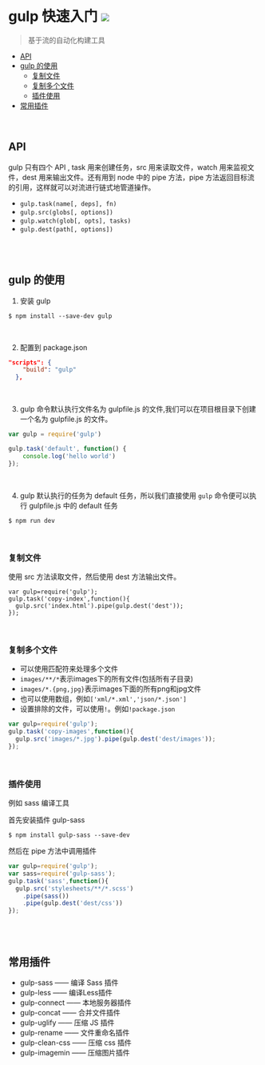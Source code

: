 gulp 快速入门 ![](https://img.shields.io/npm/l/whistle.svg?style=flat-square) 
=== 

> 基于流的自动化构建工具

<!-- TOC -->

- [API](#api)
- [gulp 的使用](#gulp-的使用)
    - [复制文件](#复制文件)
    - [复制多个文件](#复制多个文件)
    - [插件使用](#插件使用)
- [常用插件](#常用插件)

<!-- /TOC -->

<br>

## API
gulp 只有四个 API , task 用来创建任务，src 用来读取文件，watch 用来监视文件，dest 用来输出文件。还有用到 node 中的 pipe 方法，pipe 方法返回目标流的引用，这样就可以对流进行链式地管道操作。
- `gulp.task(name[, deps], fn)`
- `gulp.src(globs[, options])`
- `gulp.watch(glob[, opts], tasks)`
- `gulp.dest(path[, options])`

<br>
<br>

## gulp 的使用

1. 安装 gulp 
```
$ npm install --save-dev gulp
```

<br>

2. 配置到 package.json
```json
"scripts": {
    "build": "gulp"
  },
```

<br>

3. gulp 命令默认执行文件名为 gulpfile.js 的文件,我们可以在项目根目录下创建一个名为 gulpfile.js 的文件。
```javascript
var gulp = require('gulp')

gulp.task('default', function() {
    console.log('hello world')
});
```

<br>

4. gulp 默认执行的任务为 default 任务，所以我们直接使用 `gulp` 命令便可以执行 gulpfile.js 中的 default 任务
```
$ npm run dev
```

<br>

### 复制文件
使用 src 方法读取文件，然后使用 dest 方法输出文件。
```
var gulp=require('gulp');
gulp.task('copy-index',function(){
  gulp.src('index.html').pipe(gulp.dest('dest'));
});
```

<br>

### 复制多个文件
- 可以使用匹配符来处理多个文件
- `images/**/*`表示images下的所有文件(包括所有子目录)
- `images/*.{png,jpg}`表示images下面的所有png和jpg文件
- 也可以使用数组，例如`['xml/*.xml','json/*.json']`
- 设置排除的文件，可以使用`!`。例如`!package.json`
```javascript
var gulp=require('gulp');
gulp.task('copy-images',function(){
  gulp.src('images/*.jpg').pipe(gulp.dest('dest/images'));
});
```

<br>

### 插件使用
例如 sass 编译工具

首先安装插件 gulp-sass
```
$ npm install gulp-sass --save-dev
```
然后在 pipe 方法中调用插件

```javascript
var gulp=require('gulp');
var sass=require('gulp-sass');
gulp.task('sass',function(){
  gulp.src('stylesheets/**/*.scss')
    .pipe(sass())
    .pipe(gulp.dest('dest/css'))
});
```

<br>
<br>

## 常用插件

- gulp-sass —— 编译 Sass 插件
- gulp-less —— 编译Less插件
- gulp-connect —— 本地服务器插件
- gulp-concat —— 合并文件插件
- gulp-uglify —— 压缩 JS 插件
- gulp-rename —— 文件重命名插件
- gulp-clean-css —— 压缩 css 插件
- gulp-imagemin —— 压缩图片插件
